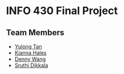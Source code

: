 # INFO 430 Final Project

## Team Members
- [Yulong Tan](https://github.com/yulongtan)
- [Kianna Hales](https://github.com/kiahalespractice)
- [Denny Wang](https://github.com/dennywang19)
- [Sruthi Dikkala](https://github.com/Sruthi-D)